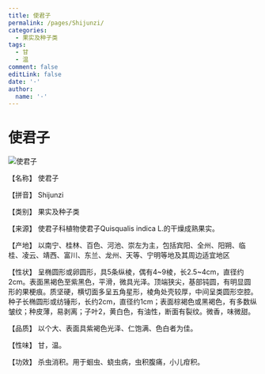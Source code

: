 ```yaml
---
title: 使君子
permalink: /pages/Shijunzi/
categories: 
  - 果实及种子类
tags: 
  - 甘
  - 温
comment: false
editLink: false
date: '·'
author: 
  name: '·'
---
```

# 使君子

![使君子](https://sys01.lib.hkbu.edu.hk/cmed/mmid/images/B00249.jpg)

<!-- more -->
【名称】	使君子	

【拼音】	Shijunzi

【类别】	果实及种子类

【来源】	使君子科植物使君子Quisqualis indica L.的干燥成熟果实。

【产地】	以南宁、桂林、百色、河池、崇左为主，包括宾阳、全州、阳朔、临桂、凌云、靖西、富川、东兰、龙州、天等、宁明等地及其周边适宜地区

【性状】	呈椭圆形或卵圆形，具5条纵棱，偶有4~9棱，长2.5~4cm，直径约2cm。表面黑褐色至紫黑色，平滑，微具光泽。顶端狭尖，基部钝圆，有明显圆形的果梗痕。质坚硬，横切面多呈五角星形，棱角处壳较厚，中间呈类圆形空腔。种子长椭圆形或纺锤形，长约2cm，直径约1cm；表面棕褐色或黑褐色，有多数纵皱纹；种皮薄，易剥离；子叶2，黄白色，有油性，断面有裂纹。微香，味微甜。

【品质】	以个大、表面具紫褐色光泽、仁饱满、色白者为佳。

【性味】	甘，温。

【功效】	杀虫消积。用于蛔虫、蛲虫病，虫积腹痛，小儿疳积。
